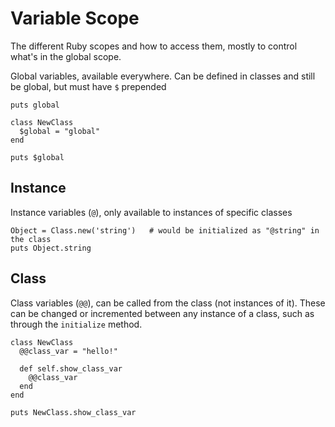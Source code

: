 # Variable Scope

The different Ruby scopes and how to access them, mostly to control what's in the global scope.

Global variables, available everywhere. Can be defined in classes and still be global, but must have `$` prepended

```
puts global

class NewClass
  $global = "global"
end

puts $global
```

## Instance

Instance variables (`@`), only available to instances of specific classes

```
Object = Class.new('string')   # would be initialized as "@string" in the class
puts Object.string
```

## Class

Class variables (`@@`), can be called from the class (not instances of it). These can be changed or incremented between any instance of a class, such as through the `initialize` method.

```
class NewClass
  @@class_var = "hello!"

  def self.show_class_var
    @@class_var
  end
end

puts NewClass.show_class_var
```
